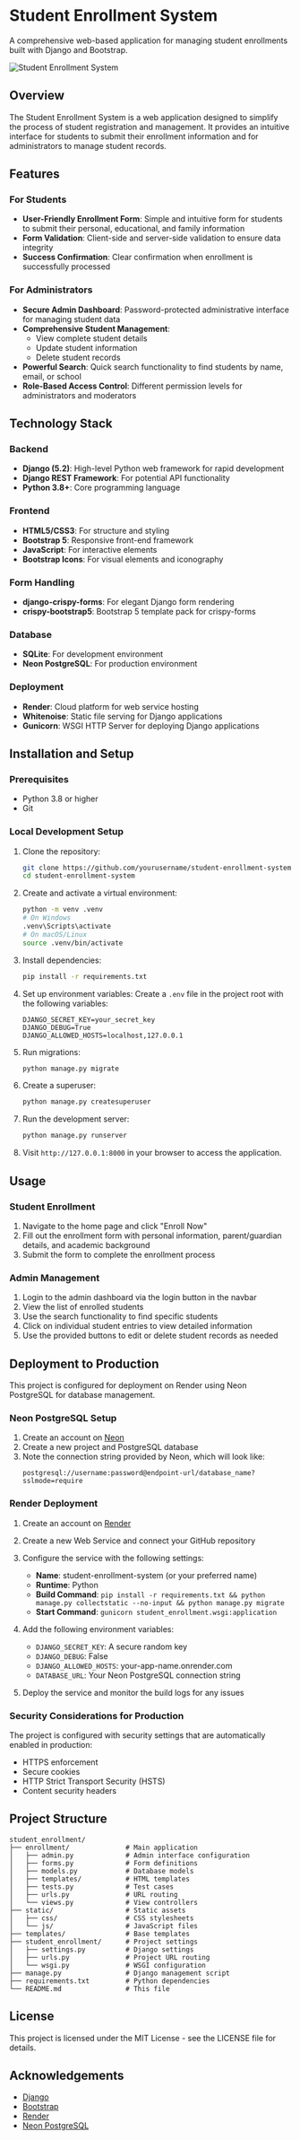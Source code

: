 # Student Enrollment System

A comprehensive web-based application for managing student enrollments built with Django and Bootstrap.

![Student Enrollment System](https://github.com/yourusername/student-enrollment-system/raw/main/screenshots/dashboard.png)

## Overview

The Student Enrollment System is a web application designed to simplify the process of student registration and management. It provides an intuitive interface for students to submit their enrollment information and for administrators to manage student records.

## Features

### For Students

- **User-Friendly Enrollment Form**: Simple and intuitive form for students to submit their personal, educational, and family information
- **Form Validation**: Client-side and server-side validation to ensure data integrity
- **Success Confirmation**: Clear confirmation when enrollment is successfully processed

### For Administrators

- **Secure Admin Dashboard**: Password-protected administrative interface for managing student data
- **Comprehensive Student Management**:
  - View complete student details
  - Update student information
  - Delete student records
- **Powerful Search**: Quick search functionality to find students by name, email, or school
- **Role-Based Access Control**: Different permission levels for administrators and moderators

## Technology Stack

### Backend

- **Django (5.2)**: High-level Python web framework for rapid development
- **Django REST Framework**: For potential API functionality
- **Python 3.8+**: Core programming language

### Frontend

- **HTML5/CSS3**: For structure and styling
- **Bootstrap 5**: Responsive front-end framework
- **JavaScript**: For interactive elements
- **Bootstrap Icons**: For visual elements and iconography

### Form Handling

- **django-crispy-forms**: For elegant Django form rendering
- **crispy-bootstrap5**: Bootstrap 5 template pack for crispy-forms

### Database

- **SQLite**: For development environment
- **Neon PostgreSQL**: For production environment

### Deployment

- **Render**: Cloud platform for web service hosting
- **Whitenoise**: Static file serving for Django applications
- **Gunicorn**: WSGI HTTP Server for deploying Django applications

## Installation and Setup

### Prerequisites

- Python 3.8 or higher
- Git

### Local Development Setup

1. Clone the repository:

   ```bash
   git clone https://github.com/yourusername/student-enrollment-system.git
   cd student-enrollment-system
   ```

2. Create and activate a virtual environment:

   ```bash
   python -m venv .venv
   # On Windows
   .venv\Scripts\activate
   # On macOS/Linux
   source .venv/bin/activate
   ```

3. Install dependencies:

   ```bash
   pip install -r requirements.txt
   ```

4. Set up environment variables:
   Create a `.env` file in the project root with the following variables:

   ```
   DJANGO_SECRET_KEY=your_secret_key
   DJANGO_DEBUG=True
   DJANGO_ALLOWED_HOSTS=localhost,127.0.0.1
   ```

5. Run migrations:

   ```bash
   python manage.py migrate
   ```

6. Create a superuser:

   ```bash
   python manage.py createsuperuser
   ```

7. Run the development server:

   ```bash
   python manage.py runserver
   ```

8. Visit `http://127.0.0.1:8000` in your browser to access the application.

## Usage

### Student Enrollment

1. Navigate to the home page and click "Enroll Now"
2. Fill out the enrollment form with personal information, parent/guardian details, and academic background
3. Submit the form to complete the enrollment process

### Admin Management

1. Login to the admin dashboard via the login button in the navbar
2. View the list of enrolled students
3. Use the search functionality to find specific students
4. Click on individual student entries to view detailed information
5. Use the provided buttons to edit or delete student records as needed

## Deployment to Production

This project is configured for deployment on Render using Neon PostgreSQL for database management.

### Neon PostgreSQL Setup

1. Create an account on [Neon](https://neon.tech)
2. Create a new project and PostgreSQL database
3. Note the connection string provided by Neon, which will look like:
   ```
   postgresql://username:password@endpoint-url/database_name?sslmode=require
   ```

### Render Deployment

1. Create an account on [Render](https://render.com)
2. Create a new Web Service and connect your GitHub repository
3. Configure the service with the following settings:

   - **Name**: student-enrollment-system (or your preferred name)
   - **Runtime**: Python
   - **Build Command**: `pip install -r requirements.txt && python manage.py collectstatic --no-input && python manage.py migrate`
   - **Start Command**: `gunicorn student_enrollment.wsgi:application`

4. Add the following environment variables:

   - `DJANGO_SECRET_KEY`: A secure random key
   - `DJANGO_DEBUG`: False
   - `DJANGO_ALLOWED_HOSTS`: your-app-name.onrender.com
   - `DATABASE_URL`: Your Neon PostgreSQL connection string

5. Deploy the service and monitor the build logs for any issues

### Security Considerations for Production

The project is configured with security settings that are automatically enabled in production:

- HTTPS enforcement
- Secure cookies
- HTTP Strict Transport Security (HSTS)
- Content security headers

## Project Structure

```
student_enrollment/
├── enrollment/              # Main application
│   ├── admin.py             # Admin interface configuration
│   ├── forms.py             # Form definitions
│   ├── models.py            # Database models
│   ├── templates/           # HTML templates
│   ├── tests.py             # Test cases
│   ├── urls.py              # URL routing
│   └── views.py             # View controllers
├── static/                  # Static assets
│   ├── css/                 # CSS stylesheets
│   └── js/                  # JavaScript files
├── templates/               # Base templates
├── student_enrollment/      # Project settings
│   ├── settings.py          # Django settings
│   ├── urls.py              # Project URL routing
│   └── wsgi.py              # WSGI configuration
├── manage.py                # Django management script
├── requirements.txt         # Python dependencies
└── README.md                # This file
```

## License

This project is licensed under the MIT License - see the LICENSE file for details.

## Acknowledgements

- [Django](https://www.djangoproject.com/)
- [Bootstrap](https://getbootstrap.com/)
- [Render](https://render.com)
- [Neon PostgreSQL](https://neon.tech)
